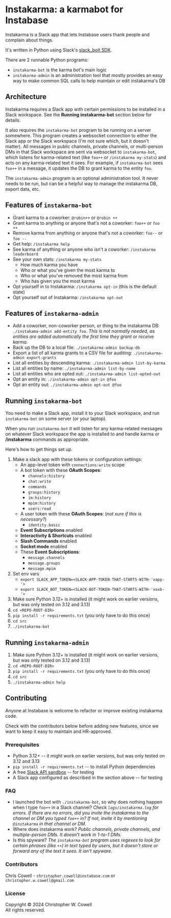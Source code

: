 # Instakarma: a karmabot for Instabase

Instakarma is a Slack app that lets Instabase users thank people and complain about things.

It's written in Python using Slack's [slack_bolt SDK](https://tools.slack.dev/bolt-python/).

There are 2 runnable Python programs:

* `instakarma-bot` is the karma bot's main logic
* `instakarma-admin` is an administration tool that mostly provides an easy way to make common SQL calls to help maintain or edit instakarma's DB


## Architecture

Instakarma requires a Slack app with certain permissions to be installed in a Slack workspace. See the **Running instakarma-bot** section below for details.

It also requires the `instakarma-bot` program to be running on a server somewhere. This program creates a websocket connection to either the Slack app or the Slack workspace (I'm not sure which, but it doesn't matter). All messages in public channels, private channels, or multi-person DMs in that Slack workspace are sent via websocket to `instakarma-bot`, which listens for karma-related text (like `foo++` or `/instakarma my-stats`) and acts on any karma-related text it sees. For example, if `instakarma-bot` sees `foo++` in a message, it updates the DB to grant karma to the entity `foo`.

The `instakarma-admin` program is an optional administration tool. It never needs to be run, but can be a helpful way to manage the instakarma DB, export data, etc.


## Features of `instakarma-bot`

* Grant karma to a coworker: `@robin++` or `@robin ++`
* Grant karma to anything or anyone that's not a coworker: `foo++` or `foo ++`
* Remove karma from anything or anyone that's not a coworker: `foo--` or `foo --`
* Get help: `/instakarma help`
* See karma of anything or anyone who isn't a coworker: `/instakarma leaderboard`
* See your own stats: `/instakarma my-stats`
    * How much karma you have
    * Who or what you've given the most karma to
    * Who or what you've removed the most karma from
    * Who has given you the most karma
* Opt yourself in to Instakarma: `/instakarma opt-in` (this is the default state)
* Opt yourself out of Instakarma: `/instakarma opt-out`


## Features of `instakarma-admin`

* Add a coworker, non-coworker person, or thing to the instakarma DB: `./instakama-admin add-entity foo`. _This is not normally needed, as entities are added automatically the first time they grant or receive karma._
* Back up the DB to a local file: `./instakarma-admin backup-db`
* Export a list of all karma grants to a CSV file for auditing: `./instakarma-admin export-grants`
* List all entities by descending karma: `./instakarma-admin list-by-karma`
* List all entities by name: `./instakarma-admin list-by-name`
* List all entities who are opted out: `./instakarma-admin list-opted-out`
* Opt an entity in: `./instakarma-admin opt-in @foo`
* Opt an entity out: `./instakarma-admin opt-out @foo`


## Running `instakarma-bot`

You need to make a Slack app, install it to your Slack workspace, and run `instakarma-bot` on some server (or your laptop). 

When you run `instakarma-bot` it will listen for any karma-related messages on whatever Slack workspace the app is installed to and handle karma or **/instakarma** commands as appropriate.

Here's how to get things set up.

1. Make a slack app with these tokens or configuration settings:
    * An app-level token with `connections:write` scope
    * A bot token with these **OAuth Scopes**:
        * `channels:history`
        * `chat:write`
        * `commands`
        * `groups:history`
        * `im:history`
        * `mpim:history`
        * `users:read`
    * A user token with these **OAuth Scopes**: (_not sure if this is necessary?_)
        * `identity.basic`
    * **Event Subscriptions** enabled
    * **Interactivity & Shortcuts** enabled
    * **Slash Commands** enabled
    * **Socket mode** enabled
    * These **Event Subscriptions**:
        * `message.channels`
        * `message.groups`
        * `message.mpim`
1. Set env vars
   * `export SLACK_APP_TOKEN=<SLACK-APP-TOKEN-THAT-STARTS-WITH-'xapp-'>`
   * `export SLACK_BOT_TOKEN=<SLACK-BOT-TOKEN-THAT-STARTS-WITH-'xoxb-'>`
1. Make sure Python 3.12+ is installed (it might work on earlier versions, but was only tested on 3.12 and 3.13)
1. `cd <REPO-ROOT-DIR>`
1. `pip install -r requirements.txt` (you only have to do this once)
1. `cd src`
1. `./instakarma-bot`


## Running `instakarma-admin`

1. Make sure Python 3.12+ is installed (it might work on earlier versions, but was only tested on 3.12 and 3.13)
1. `cd <REPO-ROOT-DIR>`
1. `pip install -r requirements.txt` (you only have to do this once)
1. `cd src`
1. `./instakarma-admin help`


## Contributing

Anyone at Instabase is welcome to refactor or improve existing instakarma code. 

Check with the contributors below before adding new features, since we want to keep it easy to maintain and HR-approved.


### Prerequisites

* Python 3.12+ -- it might work on earlier versions, but was only tested on 3.12 and 3.13
* `pip install -r requirements.txt` -- to install Python dependencies
* A free [Slack API sandbox](https://api.slack.com/docs/developer-sandbox) -- for testing
* A Slack app configured as described in the section above -- for testing


### FAQ

* I launched the bot with `./instakarma-bot`, so why does nothing happen when I type `foo++` in a Slack channel? _Check `logs/instakarma.log` for errors. If there are no errors, did you invite the instakarma to the channel or DM you typed `foo++` in? If not, invite it by mentioning `@instakarma` in that channel or DM._
* Where does instakarma work? _Public channels, private channels, and multiple-person DMs. It doesn't work in 1-to-1 DMs._
* Is this spyware? _The `instakarma-bot` program uses regexes to look for certain phrases (like `++`) in text typed by users, but it doesn't store or forward any of the text it sees. It isn't spyware._


### Contributors

Chris Cowell - `christopher.cowell@instabase.com` or `christopher.w.cowell@gmail.com`


### License

Copyright © 2024 Christopher W. Cowell <br/>
All rights reserved.